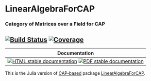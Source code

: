<!-- BEGIN HEADER -->
# LinearAlgebraForCAP

### Category of Matrices over a Field for CAP

[![Build Status][build-img]][build-url]
[![Coverage][coverage-img]][coverage-url]
---

| Documentation |
| ------------- |
| [![HTML stable documentation][html-img]][html-url] [![PDF stable documentation][pdf-img]][pdf-url] |

<!-- END HEADER -->

This is the Julia version of [CAP-based][CAP_project] package [LinearAlgebraForCAP][LinearAlgebraForCAP].

[CAP_project]: https://homalg-project.github.io/docs/CAP_project-based/
[LinearAlgebraForCAP]: https://homalg-project.github.io/pkg/LinearAlgebraForCAP

<!-- BEGIN FOOTER -->
[build-img]: https://github.com/kamalsaleh/LinearAlgebraForCAP.jl/actions/workflows/Tests.yml/badge.svg?branch=master
[build-url]: https://github.com/kamalsaleh/LinearAlgebraForCAP.jl/actions/workflows/Tests.yml?query=branch%3Amaster

[coverage-img]: https://codecov.io/gh/kamalsaleh/LinearAlgebraForCAP.jl/branch/master/graph/badge.svg
[coverage-url]: https://codecov.io/gh/kamalsaleh/LinearAlgebraForCAP.jl/tree/master

[html-img]: https://img.shields.io/badge/🔗%20HTML-stable-blue.svg
[html-url]: https://homalg-project.github.io/CAP_project/LinearAlgebraForCAP/doc/chap0_mj.html

[pdf-img]: https://img.shields.io/badge/🔗%20PDF-stable-blue.svg
[pdf-url]: https://homalg-project.github.io/CAP_project/LinearAlgebraForCAP/download_pdf.html
<!-- END FOOTER -->
